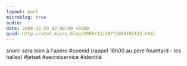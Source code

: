 ```yaml
---
layout: post
microblog: true
audio: 
date: 2008-12-29 02:00:00 +0200
guid: http://xtof.micro.blog/2008/12/29/t1084192112.html
---
```

snorri sera bien à l'apéro #openid (rappel 18h00 au père fouettard - les halles)  #jetset #secretservice #identité
